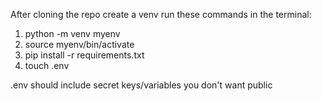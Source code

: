 After cloning the repo create a venv run these commands in the terminal:
1. python -m venv myenv
2. source myenv/bin/activate
3. pip install -r requirements.txt
4. touch .env

.env should include secret keys/variables you don't want public

